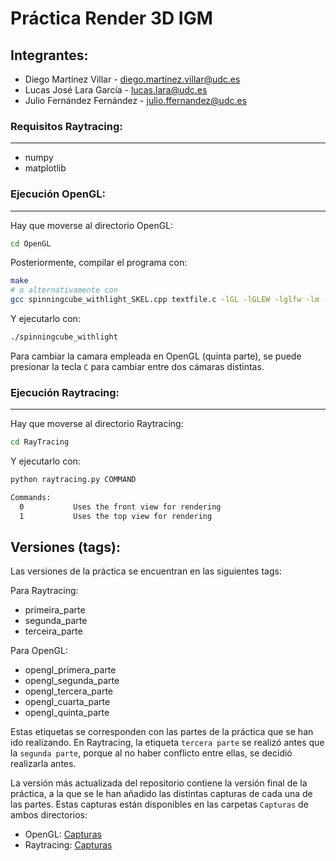 # Práctica Render 3D IGM

## Integrantes:
- Diego Martínez Villar - diego.martinez.villar@udc.es
- Lucas José Lara García - lucas.lara@udc.es
- Julio Fernández Fernández - julio.ffernandez@udc.es

### Requisitos Raytracing: 
---
- numpy
- matplotlib

### Ejecución OpenGL:
---
Hay que moverse al directorio OpenGL:
```bash
cd OpenGL
```

Posteriormente, compilar el programa con:
```bash
make
# o alternativamente con
gcc spinningcube_withlight_SKEL.cpp textfile.c -lGL -lGLEW -lglfw -lm -o spinningcube_withlight
```

Y ejecutarlo con:
```bash
./spinningcube_withlight
```

Para cambiar la camara empleada en OpenGL (quinta parte), se puede presionar la tecla `C` para cambiar entre dos cámaras distintas.

### Ejecución Raytracing:
---
Hay que moverse al directorio Raytracing:
```bash
cd RayTracing
```

Y ejecutarlo con:
```bash
python raytracing.py COMMAND

Commands:
  0           Uses the front view for rendering
  1           Uses the top view for rendering
```

## Versiones (tags):
Las versiones de la práctica se encuentran en las siguientes tags:

Para Raytracing:
- primeira_parte
- segunda_parte
- terceira_parte

Para OpenGL:
- opengl_primera_parte
- opengl_segunda_parte
- opengl_tercera_parte
- opengl_cuarta_parte
- opengl_quinta_parte

Estas etiquetas se corresponden con las partes de la práctica que se han ido realizando. En Raytracing, la etiqueta `tercera parte` se realizó antes que la `segunda parte`, porque al no haber conflicto entre ellas, se decidió realizarla antes.

La versión más actualizada del repositorio contiene la versión final de la práctica, a la que se le han añadido las distintas capturas de cada una de las partes. Estas capturas están disponibles en las carpetas `Capturas` de ambos directorios:

- OpenGL: [Capturas](OpenGL/Capturas)
- Raytracing: [Capturas](RayTracing/Capturas)
